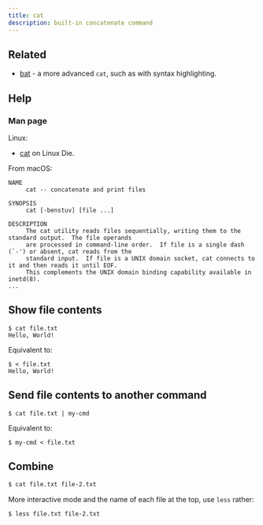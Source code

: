 ```yaml
---
title: cat
description: built-in concatenate command
---
```



## Related

- [bat](https://github.com/sharkdp/bat) - a more advanced `cat`, such as with syntax highlighting.


## Help

### Man page

Linux:

- [cat](https://linux.die.net/man/1/cat) on Linux Die.

From macOS:

```
NAME
     cat -- concatenate and print files

SYNOPSIS
     cat [-benstuv] [file ...]

DESCRIPTION
     The cat utility reads files sequentially, writing them to the standard output.  The file operands
     are processed in command-line order.  If file is a single dash (`-') or absent, cat reads from the
     standard input.  If file is a UNIX domain socket, cat connects to it and then reads it until EOF.
     This complements the UNIX domain binding capability available in inetd(8).
...
```


## Show file contents

```console
$ cat file.txt
Hello, World!
```

Equivalent to:

```console
$ < file.txt
Hello, World!
```


## Send file contents to another command

```console
$ cat file.txt | my-cmd
```

Equivalent to:

```console
$ my-cmd < file.txt
```


## Combine

```sh
$ cat file.txt file-2.txt
```

More interactive mode and the name of each file at the top, use `less` rather:

```sh
$ less file.txt file-2.txt
```
